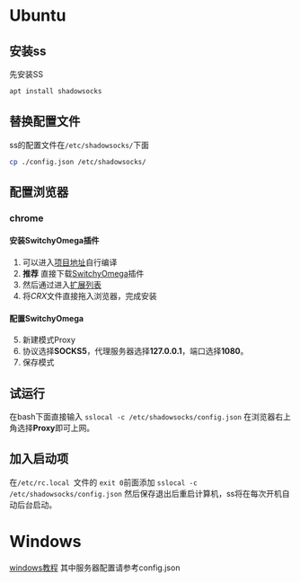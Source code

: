 # Ubuntu
## 安装ss
先安装SS
```bash
apt install shadowsocks
```
## 替换配置文件
ss的配置文件在`/etc/shadowsocks/`下面
```bash
cp ./config.json /etc/shadowsocks/
```
## 配置浏览器
### chrome
#### 安装**SwitchyOmega**插件
1. 可以进入[项目地址](https://github.com/FelisCatus/SwitchyOmega)自行编译
2. **推荐** 直接下载[SwitchyOmega](https://github.com/FelisCatus/SwitchyOmega/releases/download/v2.5.10/SwitchyOmega_Chromium.crx)插件
3. 然后通过进入[扩展列表](chrome://extensions/)
4. 将*CRX*文件直接拖入浏览器，完成安装
#### 配置**SwitchyOmega**
5. 新建模式Proxy
6. 协议选择**SOCKS5**，代理服务器选择**127.0.0.1**，端口选择**1080**。
7. 保存模式

## 试运行
在bash下面直接输入
`sslocal -c /etc/shadowsocks/config.json`
在浏览器右上角选择**Proxy**即可上网。

## 加入启动项
在`/etc/rc.local `文件的 `exit 0`前面添加
`sslocal -c /etc/shadowsocks/config.json`
然后保存退出后重启计算机，ss将在每次开机自动后台启动。

# Windows
[windows教程](https://github.com/shadowsocks/shadowsocks-windows)
其中服务器配置请参考config.json
